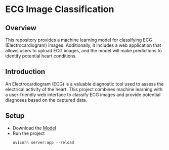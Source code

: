 # ECG Image Classification

## Overview

This repository provides a machine learning model for classifying ECG (Electrocardiogram) images. Additionally, it includes a web application that allows users to upload ECG images, and the model will make predictions to identify potential heart conditions.

## Introduction

An Electrocardiogram (ECG) is a valuable diagnostic tool used to assess the electrical activity of the heart. This project combines machine learning with a user-friendly web interface to classify ECG images and provide potential diagnoses based on the captured data.

## Setup

- Download the <a href="https://drive.google.com/file/d/14xwfOX0ht_CLu8Y1dL63vay00j8Oq1ZS/view?usp=drivesdk"> Model<a>
- Run the project
   ```
   uvicorn server:app --reload
   ```
   

